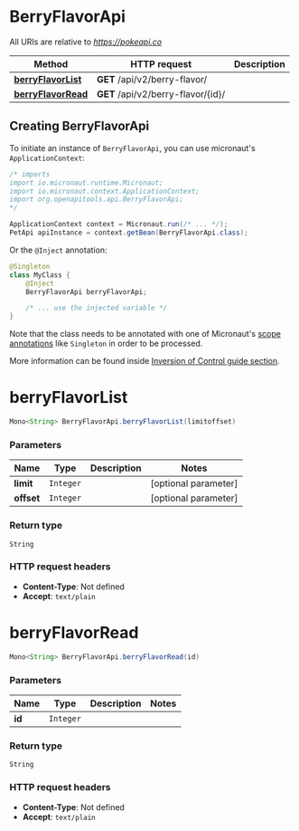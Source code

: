 # BerryFlavorApi

All URIs are relative to *https://pokeapi.co*

| Method | HTTP request | Description |
|------------- | ------------- | -------------|
| [**berryFlavorList**](BerryFlavorApi.md#berryFlavorList) | **GET** /api/v2/berry-flavor/ |  |
| [**berryFlavorRead**](BerryFlavorApi.md#berryFlavorRead) | **GET** /api/v2/berry-flavor/{id}/ |  |


## Creating BerryFlavorApi

To initiate an instance of `BerryFlavorApi`, you can use micronaut's `ApplicationContext`:
```java
/* imports
import io.micronaut.runtime.Micronaut;
import io.micronaut.context.ApplicationContext;
import org.openapitools.api.BerryFlavorApi;
*/

ApplicationContext context = Micronaut.run(/* ... */);
PetApi apiInstance = context.getBean(BerryFlavorApi.class);
```

Or the `@Inject` annotation:
```java
@Singleton
class MyClass {
    @Inject
    BerryFlavorApi berryFlavorApi;

    /* ... use the injected variable */
}
```
Note that the class needs to be annotated with one of Micronaut's [scope annotations](https://docs.micronaut.io/latest/guide/#scopes) like `Singleton` in order to be processed.

More information can be found inside [Inversion of Control guide section](https://docs.micronaut.io/latest/guide/#ioc).

<a id="berryFlavorList"></a>
# **berryFlavorList**
```java
Mono<String> BerryFlavorApi.berryFlavorList(limitoffset)
```



### Parameters
| Name | Type | Description  | Notes |
|------------- | ------------- | ------------- | -------------|
| **limit** | `Integer`|  | [optional parameter] |
| **offset** | `Integer`|  | [optional parameter] |


### Return type
`String`



### HTTP request headers
 - **Content-Type**: Not defined
 - **Accept**: `text/plain`

<a id="berryFlavorRead"></a>
# **berryFlavorRead**
```java
Mono<String> BerryFlavorApi.berryFlavorRead(id)
```



### Parameters
| Name | Type | Description  | Notes |
|------------- | ------------- | ------------- | -------------|
| **id** | `Integer`|  | |


### Return type
`String`



### HTTP request headers
 - **Content-Type**: Not defined
 - **Accept**: `text/plain`

